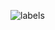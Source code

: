 ![labels](https://user-images.githubusercontent.com/236297/156084007-0c8f1314-183c-4d18-aa55-a4d485b11c6a.gif)
